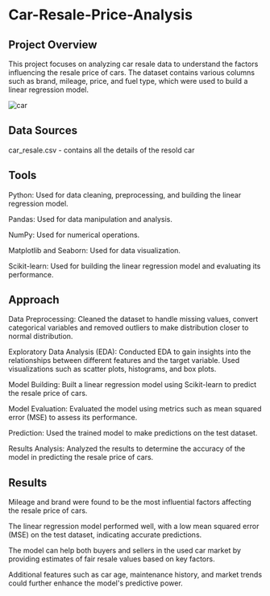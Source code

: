 # Car-Resale-Price-Analysis

## Project Overview
This project focuses on analyzing car resale data to understand the factors influencing the resale price of cars. The dataset contains various columns such as brand, mileage, price, and fuel type, which were used to build a linear regression model.

![car](https://github.com/HetKothari1/Car-Resale-Price-Analysis/assets/167286650/fa664bbc-85e2-4c91-a759-ac3723598687)

## Data Sources
car_resale.csv - contains all the details of the resold car

## Tools
Python: Used for data cleaning, preprocessing, and building the linear regression model.

Pandas: Used for data manipulation and analysis.

NumPy: Used for numerical operations.

Matplotlib and Seaborn: Used for data visualization.

Scikit-learn: Used for building the linear regression model and evaluating its performance.

## Approach
Data Preprocessing: Cleaned the dataset to handle missing values, convert categorical variables and removed outliers to make distribution closer to normal distribution.

Exploratory Data Analysis (EDA): Conducted EDA to gain insights into the relationships between different features and the target variable. Used visualizations such as scatter plots, histograms, and box plots.

Model Building: Built a linear regression model using Scikit-learn to predict the resale price of cars.

Model Evaluation: Evaluated the model using metrics such as mean squared error (MSE) to assess its performance.

Prediction: Used the trained model to make predictions on the test dataset.

Results Analysis: Analyzed the results to determine the accuracy of the model in predicting the resale price of cars.

## Results
Mileage and brand were found to be the most influential factors affecting the resale price of cars.

The linear regression model performed well, with a low mean squared error (MSE) on the test dataset, indicating accurate predictions.

The model can help both buyers and sellers in the used car market by providing estimates of fair resale values based on key factors.

 Additional features such as car age, maintenance history, and market trends could further enhance the model's predictive power.
